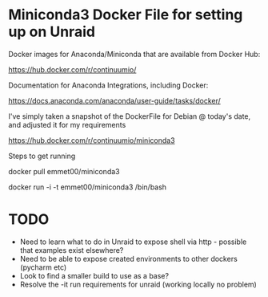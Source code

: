 # Miniconda3 Docker File for setting up on Unraid

Docker images for Anaconda/Miniconda that are available from Docker Hub:

https://hub.docker.com/r/continuumio/

Documentation for Anaconda Integrations, including Docker:

https://docs.anaconda.com/anaconda/user-guide/tasks/docker/

I've simply taken a snapshot of the DockerFile for Debian @ today's date, and adjusted it for my requirements

https://hub.docker.com/r/continuumio/miniconda3


Steps to get running

 docker pull emmet00/miniconda3

 docker run -i -t emmet00/miniconda3 /bin/bash


# TODO
* Need to learn what to do in Unraid to expose shell via http - possible that examples exist elsewhere?
* Need to be able to expose created environments to other dockers (pycharm etc)
* Look to find a smaller build to use as a base?
* Resolve the -it run requirements for unraid (working locally no problem)